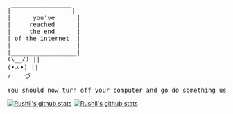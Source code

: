 <pre>
|￣￣￣￣￣￣￣￣￣￣|
|      you've      |
|     reached      | 
|     the end      |
| of the internet  |
|                  | 
|__________________| 
(\__/) || 
(•ㅅ•) || 
/ 　 づ

You should now turn off your computer and go do something useful with the rest of your life.
</pre>


[![Rushil's github stats](https://github-readme-stats.vercel.app/api?username=rushilwiz&theme=dark&show_icons=true)](https://github.com/rushilwiz)
[![Rushil's github stats](https://github-readme-stats.vercel.app/api/wakatime?username=rushilwiz&theme=dark&show_icons=true)](https://github.com/rushilwiz)
